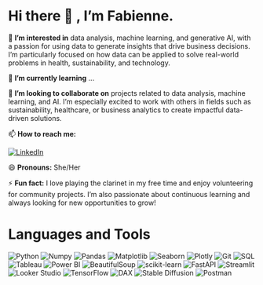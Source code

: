 # Hi there 👋 , I’m Fabienne.
👀 **I’m interested in** data analysis, machine learning, and generative AI, with a passion for using data to generate insights that drive business decisions. I’m particularly focused on how data can be applied to solve real-world problems in health, sustainability, and technology.

🌱 **I’m currently learning** ...

💞️ **I’m looking to collaborate on** projects related to data analysis, machine learning, and AI. I’m especially excited to work with others in fields such as sustainability, healthcare, or business analytics to create impactful data-driven solutions.

📫 **How to reach me:**

[![LinkedIn](https://img.shields.io/badge/LinkedIn-Fabienne%20Th%C3%BCer-blue?style=flat&logo=linkedin&logoColor=white)](https://www.linkedin.com/in/fabienne-th%C3%BCer/)

😄 **Pronouns:** She/Her

⚡ **Fun fact:** I love playing the clarinet in my free time and enjoy volunteering for community projects. I’m also passionate about continuous learning and always looking for new opportunities to grow!

# Languages and Tools
![Python](https://img.shields.io/badge/Python-3776AB?style=for-the-badge&logo=python&logoColor=white)
![Numpy](https://img.shields.io/badge/Numpy-013243?style=for-the-badge&logo=numpy&logoColor=white)
![Pandas](https://img.shields.io/badge/Pandas-150458?style=for-the-badge&logo=pandas&logoColor=white)
![Matplotlib](https://img.shields.io/badge/Matplotlib-ffffff?style=for-the-badge&logo=Matplotlib&logoColor=black)
![Seaborn](https://img.shields.io/badge/Seaborn-3776AB?style=for-the-badge&logoColor=white)
![Plotly](https://img.shields.io/badge/Plotly-3F4F75?style=for-the-badge&logo=plotly&logoColor=white)
![Git](https://img.shields.io/badge/Git-F05032?style=for-the-badge&logo=git&logoColor=white)
![SQL](https://img.shields.io/badge/SQL-336791?style=for-the-badge&logo=postgresql&logoColor=white)
![Tableau](https://img.shields.io/badge/Tableau-E97627?style=for-the-badge&logo=tableau&logoColor=white)
![Power BI](https://img.shields.io/badge/Power_BI-F2C811?style=for-the-badge&logo=power-bi&logoColor=black)
![BeautifulSoup](https://img.shields.io/badge/BeautifulSoup-005571?style=for-the-badge&logo=beautifulsoup&logoColor=white)
![scikit-learn](https://img.shields.io/badge/Scikit--Learn-F7931E?style=for-the-badge&logo=scikit-learn&logoColor=black)
![FastAPI](https://img.shields.io/badge/FastAPI-009688?style=for-the-badge&logo=fastapi&logoColor=white)
![Streamlit](https://img.shields.io/badge/Streamlit-FF4B4B?style=for-the-badge&logo=streamlit&logoColor=white)
![Looker Studio](https://img.shields.io/badge/Looker_Studio-4285F4?style=for-the-badge&logo=google-analytics&logoColor=white)
![TensorFlow](https://img.shields.io/badge/TensorFlow-FF6F00?style=for-the-badge&logo=tensorflow&logoColor=white)
![DAX](https://img.shields.io/badge/DAX-217346?style=for-the-badge&logo=power-bi&logoColor=white)
![Stable Diffusion](https://img.shields.io/badge/Stable_Diffusion-4B8BBE?style=for-the-badge&logoColor=white)
![Postman](https://img.shields.io/badge/Postman-FF6C37?style=for-the-badge&logo=postman&logoColor=white)


<!---
fabienne088/fabienne088 is a ✨ special ✨ repository because its `README.md` (this file) appears on your GitHub profile.
You can click the Preview link to take a look at your changes.
--->
